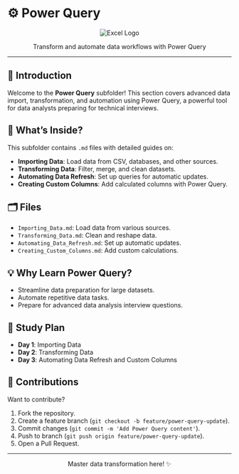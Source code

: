 # ⚙️ Power Query

<div align="center">
  <img src="https://img.shields.io/badge/Excel-217346?style=for-the-badge&logo=microsoft-excel&logoColor=white" alt="Excel Logo" />
</div>
<p align="center">Transform and automate data workflows with Power Query</p>

---

## 📖 Introduction

Welcome to the **Power Query** subfolder! This section covers advanced data import, transformation, and automation using Power Query, a powerful tool for data analysts preparing for technical interviews.

## 🌟 What’s Inside?

This subfolder contains `.md` files with detailed guides on:
- **Importing Data**: Load data from CSV, databases, and other sources.
- **Transforming Data**: Filter, merge, and clean datasets.
- **Automating Data Refresh**: Set up queries for automatic updates.
- **Creating Custom Columns**: Add calculated columns with Power Query.

## 🗂️ Files
- `Importing_Data.md`: Load data from various sources.
- `Transforming_Data.md`: Clean and reshape data.
- `Automating_Data_Refresh.md`: Set up automatic updates.
- `Creating_Custom_Columns.md`: Add custom calculations.

## 💡 Why Learn Power Query?
- Streamline data preparation for large datasets.
- Automate repetitive data tasks.
- Prepare for advanced data analysis interview questions.

## 📆 Study Plan
- **Day 1**: Importing Data
- **Day 2**: Transforming Data
- **Day 3**: Automating Data Refresh and Custom Columns

## 🤝 Contributions
Want to contribute?  
1. Fork the repository.
2. Create a feature branch (`git checkout -b feature/power-query-update`).
3. Commit changes (`git commit -m 'Add Power Query content'`).
4. Push to branch (`git push origin feature/power-query-update`).
5. Open a Pull Request.

---

<div align="center">
  <p>Master data transformation here! ✨</p>
</div>
